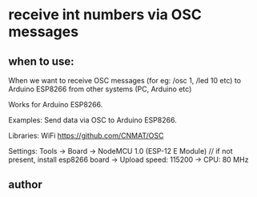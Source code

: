# receive int numbers via OSC messages

## when to use:
When we want to receive OSC messages (for eg: /osc 1, /led 10 etc) to Arduino ESP8266 from other systems (PC, Arduino etc)

Works for Arduino ESP8266.

Examples:
Send data via OSC to Arduino ESP8266.

Libraries:
WiFi
https://github.com/CNMAT/OSC


Settings:
Tools -> Board -> NodeMCU 1.0 (ESP-12 E Module) // if not present, install esp8266 board
               -> Upload speed: 115200
               -> CPU: 80 MHz
               

## author
